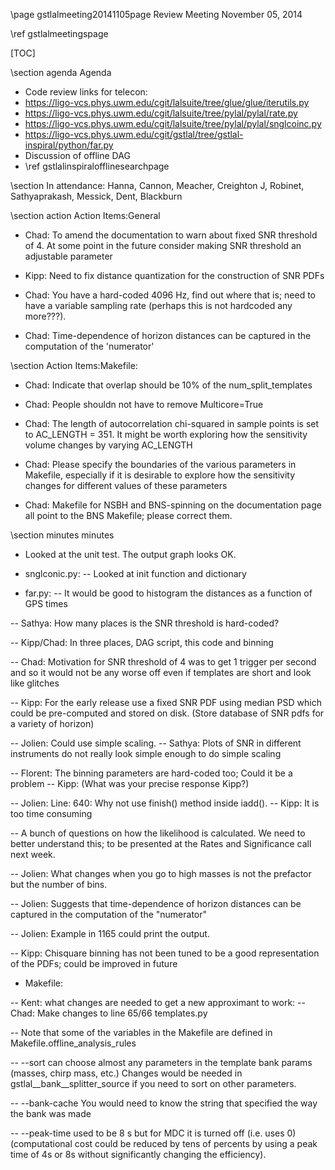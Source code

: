 \page gstlalmeeting20141105page Review Meeting November 05, 2014

\ref gstlalmeetingspage

[TOC]

\section agenda Agenda

- Code review links for telecon:
 - https://ligo-vcs.phys.uwm.edu/cgit/lalsuite/tree/glue/glue/iterutils.py
 - https://ligo-vcs.phys.uwm.edu/cgit/lalsuite/tree/pylal/pylal/rate.py
 - https://ligo-vcs.phys.uwm.edu/cgit/lalsuite/tree/pylal/pylal/snglcoinc.py
 - https://ligo-vcs.phys.uwm.edu/cgit/gstlal/tree/gstlal-inspiral/python/far.py
- Discussion of offline DAG
 - \ref gstlalinspiralofflinesearchpage


\section In attendance:
Hanna, Cannon, Meacher, Creighton J, Robinet, Sathyaprakash, Messick, Dent, Blackburn

\section action Action Items:General


- Chad: To amend the documentation to warn about fixed SNR threshold of 4.  At some point in the future consider making SNR threshold an adjustable parameter

- Kipp: Need to fix distance quantization for the construction of SNR PDFs

- Chad: You have a hard-coded 4096 Hz, find out where that is; need to have a variable sampling rate (perhaps this is not hardcoded any more???).

- Chad: Time-dependence of horizon distances can be captured in the computation of the 'numerator'

\section Action Items:Makefile:

- Chad: Indicate that overlap should be 10% of the num_split_templates

- Chad: People shouldn not have to remove Multicore=True

- Chad:  The length of autocorrelation chi-squared in sample points is set to AC_LENGTH = 351. It might be worth exploring how the sensitivity volume changes by varying AC_LENGTH

- Chad: Please specify the boundaries of the various parameters in Makefile, especially if it is desirable to explore how the sensitivity changes for different values of these parameters

- Chad: Makefile for NSBH and BNS-spinning on the documentation page all point to the BNS Makefile; please correct them.

\section minutes minutes

- Looked at the unit test. The output graph looks OK.

- snglconic.py:
-- Looked at init function and dictionary

- far.py:
-- It would be good to histogram the distances as a function of GPS times

-- Sathya: How many places is the SNR threshold is hard-coded?

-- Kipp/Chad: In three places, DAG script, this code and binning

-- Chad: Motivation for SNR threshold of 4 was to get 1 trigger per second and so it would not be any worse off even if templates are short and look like glitches

-- Kipp: For the early release use a fixed SNR PDF using median PSD which could be pre-computed and stored on disk. (Store database of SNR pdfs for a variety of horizon)

-- Jolien: Could use simple scaling.
-- Sathya: Plots of SNR in different instruments do not really look simple enough to do simple scaling

-- Florent: The binning parameters are hard-coded too; Could it be a problem
-- Kipp: (What was your precise response Kipp?)

-- Jolien: Line: 640: Why not use finish() method inside iadd().
-- Kipp: It is too time consuming

-- A bunch of questions on how the likelihood is calculated. We need to better understand this; to be presented at the Rates and Significance call next week.

-- Jolien: What changes when you go to high masses is not the prefactor but the number of bins.

-- Jolien: Suggests that time-dependence of horizon distances can be captured in the computation of the "numerator"

-- Jolien: Example in 1165 could print the output.

-- Kipp: Chisquare binning has not been tuned to be a good representation of the PDFs; could be improved in future


- Makefile:

-- Kent: what changes are needed to get a new approximant to work:
-- Chad: Make changes to line 65/66 templates.py

-- Note that some of the variables in the Makefile are defined in Makefile.offline_analysis_rules

-- --sort can choose almost any parameters in the template bank params (masses, chirp mass, etc.) Changes would be needed in gstlal__bank__splitter_source if you need to sort on other parameters.

-- --bank-cache You would need to know the string that specified the way the bank was made

-- --peak-time used to be 8 s but for MDC it is turned off (i.e. uses 0) (computational cost could be reduced by tens of percents by using a peak time of 4s or 8s without significantly changing the efficiency).
